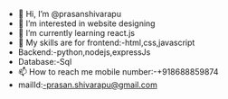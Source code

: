- 👋 Hi, I’m @prasanshivarapu
- 👀 I’m interested in website designing
- 🌱 I’m currently learning react.js
- 💞️ My skills are for frontend:-html,css,javascript
- Backend:-python,nodejs,expressJs
- Database:-Sql
- 📫 How to reach me mobile number:-+918688859874 
- mailId:-prasan.shivarapu@gmail.com

<!---
prasanshivarapu/prasanshivarapu is a ✨ special ✨ repository because its `README.md` (this file) appears on your GitHub profile.
You can click the Preview link to take a look at your changes.
--->
